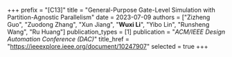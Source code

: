 +++
prefix = "[C13]"
title = "General-Purpose Gate-Level Simulation with Partition-Agnostic Parallelism"
date = 2023-07-09
authors = ["Zizheng Guo", "Zuodong Zhang", "Xun Jiang", "**Wuxi Li**", "Yibo Lin", "Runsheng Wang", "Ru Huang"]
publication_types = [1]
publication = "*ACM/IEEE Design Automation Conference (DAC)*"
title_href = "https://ieeexplore.ieee.org/document/10247907"
selected = true
+++
